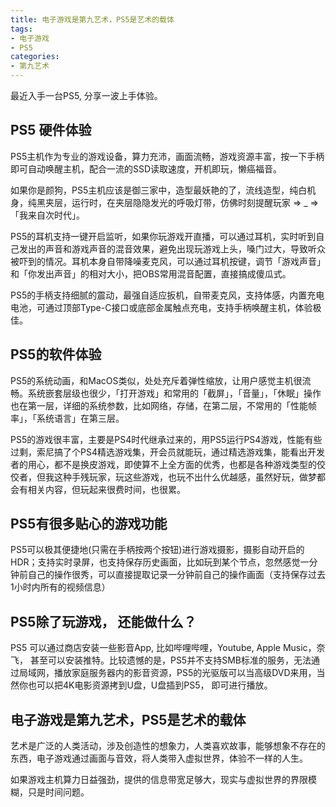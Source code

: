 ```yaml
---
title: 电子游戏是第九艺术，PS5是艺术的载体
tags: 
- 电子游戏
- PS5
categories:
- 第九艺术
---
```



最近入手一台PS5, 分享一波上手体验。


## PS5 硬件体验

PS5主机作为专业的游戏设备，算力充沛，画面流畅，游戏资源丰富，按一下手柄即可自动唤醒主机，配合一流的SSD读取速度，开机即玩，懒癌福音。

如果你是颜狗，PS5主机应该是御三家中，造型最妖艳的了，流线造型，纯白机身，纯黑夹层，运行时，在夹层隐隐发光的呼吸灯带，仿佛时刻提醒玩家 => _ =>「我来自次时代」。

PS5的耳机支持一键开启监听，如果你玩游戏开直播，可以通过耳机，实时听到自己发出的声音和游戏声音的混音效果，避免出现玩游戏上头，嗓门过大，导致听众被吓到的情况。耳机本身自带降噪麦克风，可以通过耳机按键，调节「游戏声音」和「你发出声音」的相对大小，把OBS常用混音配置，直接搞成傻瓜式。

PS5的手柄支持细腻的震动，最强自适应扳机，自带麦克风，支持体感，内置充电电池，可通过顶部Type-C接口或底部金属触点充电，支持手柄唤醒主机，体验极佳。

## PS5的软件体验

PS5的系统动画，和MacOS类似，处处充斥着弹性缩放，让用户感觉主机很流畅。系统嵌套层级也很少，「打开游戏」和常用的「截屏」，「音量」，「休眠」操作也在第一层，详细的系统参数，比如网络，存储，在第二层，不常用的「性能帧率」，「系统语言」在第三层。

PS5的游戏很丰富，主要是PS4时代继承过来的，用PS5运行PS4游戏，性能有些过剩，索尼搞了个PS4精选游戏集，开会员就能玩，通过精选游戏集，能看出开发者的用心，都不是换皮游戏，即使算不上全方面的优秀，也都是各种游戏类型的佼佼者，但我这种手残玩家，玩这些游戏，也玩不出什么优越感，虽然好玩，做梦都会有相关内容，但玩起来很费时间，也很累。



## PS5有很多贴心的游戏功能

PS5可以极其便捷地(只需在手柄按两个按钮)进行游戏摄影，摄影自动开启的HDR；支持实时录屏，也支持保存历史画面，比如玩到某个节点，忽然感觉一分钟前自己的操作很秀，可以直接提取记录一分钟前自己的操作画面（支持保存过去1小时内所有的视频信息）


## PS5除了玩游戏， 还能做什么？

PS5 可以通过商店安装一些影音App, 比如哔哩哔哩，Youtube, Apple Music，奈飞， 甚至可以安装推特。比较遗憾的是，PS5并不支持SMB标准的服务，无法通过局域网，播放家庭服务器内的影音资源，PS5的光驱版可以当高级DVD来用，当然你也可以把4K电影资源拷到U盘，U盘插到PS5， 即可进行播放。


## 电子游戏是第九艺术，PS5是艺术的载体

艺术是广泛的人类活动，涉及创造性的想象力，人类喜欢故事，能够想象不存在的东西，电子游戏通过画面与音效，将人类带入虚拟世界，体验不一样的人生。

如果游戏主机算力日益强劲，提供的信息带宽足够大，现实与虚拟世界的界限模糊，只是时间问题。



